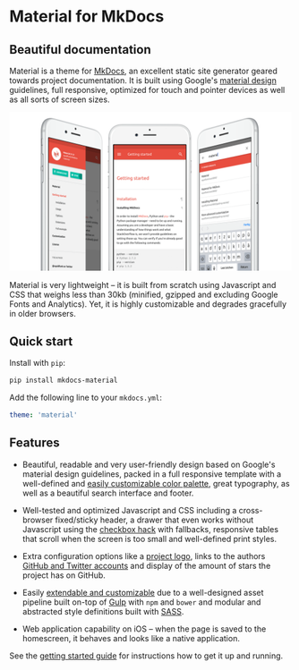 # Material for MkDocs

## Beautiful documentation

Material is a theme for [MkDocs][], an excellent static site generator geared
towards project documentation. It is built using Google's [material design][]
guidelines, full responsive, optimized for touch and pointer devices as well
as all sorts of screen sizes.

![Material Screenshot](images/screen.png)

Material is very lightweight – it is built from scratch using Javascript and
CSS that weighs less than 30kb (minified, gzipped and excluding Google Fonts
and Analytics). Yet, it is highly customizable and degrades gracefully in older
browsers.

## Quick start

Install with `pip`:

``` sh
pip install mkdocs-material
```

Add the following line to your `mkdocs.yml`:

``` yaml
theme: 'material'
```

## Features

- Beautiful, readable and very user-friendly design based on Google's material
  design guidelines, packed in a full responsive template with a well-defined
  and [easily customizable color palette][], great typography, as well as a
  beautiful search interface and footer.

- Well-tested and optimized Javascript and CSS including a cross-browser
  fixed/sticky header, a drawer that even works without Javascript using
  the [checkbox hack][] with fallbacks, responsive tables that scroll when
  the screen is too small and well-defined print styles.

- Extra configuration options like a [project logo][], links to the authors
  [GitHub and Twitter accounts][] and display of the amount of stars the
  project has on GitHub.

- Easily [extendable and customizable][] due to a well-designed asset pipeline
  built on-top of [Gulp][] with `npm` and `bower` and modular and abstracted
  style definitions built with [SASS][].

- Web application capability on iOS – when the page is saved to the homescreen,
  it behaves and looks like a native application.

See the [getting started guide](getting-started.md) for instructions how to get
it up and running.

[MkDocs]: http://www.mkdocs.org
[material design]: https://www.google.com/design/spec/material-design
[checkbox hack]: http://tutorialzine.com/2015/08/quick-tip-css-only-dropdowns-with-the-checkbox-hack/
[project logo]: getting-started.md#adding-a-logo
[easily customizable color palette]: getting-started.md#changing-the-color-palette
[GitHub and Twitter accounts]: getting-started.md#adding-a-github-and-twitter-account
[extendable and customizable]: customization.md
[Gulp]: http://gulpjs.com
[SASS]: http://sass-lang.com